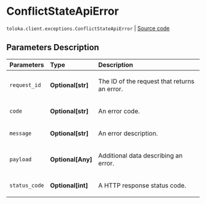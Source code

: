 # ConflictStateApiError
`toloka.client.exceptions.ConflictStateApiError` | [Source code](https://github.com/Toloka/toloka-kit/blob/v1.2.1/src/client/exceptions.py#L135)

## Parameters Description

| Parameters | Type | Description |
| :----------| :----| :-----------|
`request_id`|**Optional\[str\]**|<p>The ID of the request that returns an error.</p>
`code`|**Optional\[str\]**|<p>An error code.</p>
`message`|**Optional\[str\]**|<p>An error description.</p>
`payload`|**Optional\[Any\]**|<p>Additional data describing an error.</p>
`status_code`|**Optional\[int\]**|<p>A HTTP response status code.</p>
